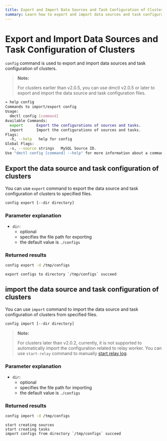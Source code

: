 ```yaml
---
title: Export and Import Data Sources and Task Configuration of Clusters
summary: Learn how to export and import data sources and task configuration of clusters when you use DM.
---
```


# Export and Import Data Sources and Task Configuration of Clusters

`config` command is used to export and import data sources and task configuration of clusters.

> **Note:**
>
> For clusters earlier than v2.0.5, you can use dmctl v2.0.5 or later to export and import the data source and task configuration files.


```bash
» help config
Commands to import/export config
Usage:
  dmctl config [command]
Available Commands:
  export      Export the configurations of sources and tasks.
  import      Import the configurations of sources and tasks.
Flags:
  -h, --help   help for config
Global Flags:
  -s, --source strings   MySQL Source ID.
Use "dmctl config [command] --help" for more information about a command.
```

## Export the data source and task configuration of clusters

You can use `export` command to export the data source and task configuration of clusters to specified files.


```bash
config export [--dir directory]
```

### Parameter explanation

- `dir`:
    - optional
    - specifies the file path for exporting
    - the default value is `./configs`

### Returned results


```bash
config export -d /tmp/configs
```

```
export configs to directory `/tmp/configs` succeed
```

## import the data source and task configuration of clusters

You can use `import` command to import the data source and task configuration of clusters from specified files.


```bash
config import [--dir directory]
```

> **Note:**
>
> For clusters later than v2.0.2, currently, it is not supported to automatically import the configuration related to relay worker. You can use `start-relay` command to manually [start relay log](/dm/relay-log.md#start-and-stop-the-relay-log-feature).

### Parameter explanation

- `dir`:
    - optional
    - specifies the file path for importing
    - the default value is `./configs`

### Returned results


```bash
config import -d /tmp/configs
```

```
start creating sources
start creating tasks
import configs from directory `/tmp/configs` succeed
```
